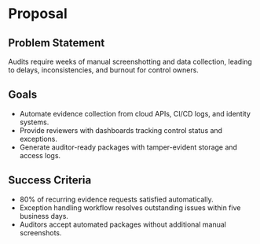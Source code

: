 # Proposal

## Problem Statement
Audits require weeks of manual screenshotting and data collection, leading to delays, inconsistencies, and burnout for control owners.

## Goals
- Automate evidence collection from cloud APIs, CI/CD logs, and identity systems.
- Provide reviewers with dashboards tracking control status and exceptions.
- Generate auditor-ready packages with tamper-evident storage and access logs.

## Success Criteria
- 80% of recurring evidence requests satisfied automatically.
- Exception handling workflow resolves outstanding issues within five business days.
- Auditors accept automated packages without additional manual screenshots.
